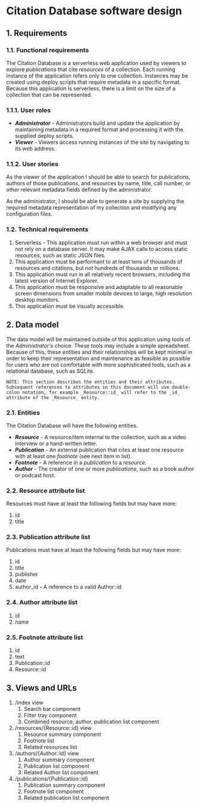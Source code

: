 # Citation Database software design



## 1. Requirements

### 1.1. Functional requirements
The Citation Database is a serverless web application used by viewers to explore *publications* that cite *resources* of a collection. Each running instance of the application refers only to one collection. Instances may be created using deploy scripts that require metadata in a specific format. Because this application is serverless, there is a limit on the size of a collection that can be represented.

### 1.1.1. User roles

* *__Administrator__* - Administrators build and update the application by maintaining metadata in a required format and processing it with the supplied deploy scripts.
* *__Viewer__* - Viewers access running instances of the site by navigating to its web address.

### 1.1.2. User stories

As the viewer of the application I should be able to search for publications, authors of those publications, and resources by name, title, call number, or other relevant metadata fields defined by the administrator.

As the administrator, I should be able to generate a site by supplying the required metadata representation of my collection and modifying any configuration files. 

### 1.2. Technical requirements

1. Serverless - This application must run within a web browser and must not rely on a database server. It may make AJAX calls to access static resources, such as static JSON files.
2. This application must be performant to at least tens of thousands of resources and citations, but not hundreds of thousands or millions.
3. This application must run in all relatively recent browsers, including the latest version of Internet Explorer.
4. This application must be responsive and adaptable to all reasonable screen dimensions from smaller mobile devices to large, high resolution desktop monitors.
5. This application must be visually accessible.

## 2. Data model

The data model will be maintained outside of this application using tools of the _Administrator's_ choice. These tools may include a simple spreadsheet. Because of this, these entities and their relationships will be kept minimal in order to keep their representation and maintenance as feasible as possible for users who are not comfortable with more sophisticated tools, such as a relational database, such as SQLite.

    NOTE: This section describes the entities and their attributes. Subsequent references to attributes in this document will use double-colon notation, for example _Resource::id_ will refer to the _id_ attribute of the _Resource_ entity.

### 2.1. Entities

The Citation Database will have the following entities.

* *__Resource__* - A resource/item internal to the collection, such as a video interview or a hand-written letter.
* *__Publication__* - An external publication that cites at least one resource with at least one _footnote_ (see next item in list).
* *__Footnote__* - A reference in a _publication_ to a _resource_.
* *__Author__* - The creator of one or more _publications_, such as a book author or podcast host.

### 2.2. Resource attribute list

Resources must have at least the following fields but may have more:

1. id
2. title

### 2.3. Publication attribute list

Publications must have at least the following fields but may have more:

1. id
2. title
3. publisher
4. date
5. author_id - A reference to a valid Author::id

### 2.4. Author attribute list

1. id
2. name

### 2.5. Footnote attribute list

1. id
2. text
3. Publication::id
4. Resource::id

## 3. Views and URLs

1. /index view 
   1. Search bar component
   2. Filter tray component
   3. Combined resource, author, publication list component
2. /resources/{Resource::id} view
   1. Resource summary component 
   2. Footnote list
   3. Related resources list
3. /authors/{Author::id} view 
   1. Author summary component
   2. Publication list component
   3. Related Author list component
4. /publications/{Publication::id}
   1. Publication summary component
   2. Footnote list component
   3. Related publication list component
